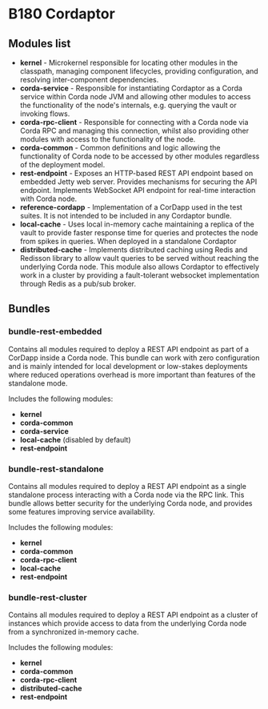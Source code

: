 # B180 Cordaptor

## Modules list

* **kernel** - Microkernel responsible for locating other modules in the classpath, managing component lifecycles,
providing configuration, and resolving inter-component dependencies.
* **corda-service** - Responsible for instantiating Cordaptor as a Corda service within Corda node JVM and allowing
other modules to access the functionality of the node's internals, e.g. querying the vault or invoking flows.
* **corda-rpc-client** - Responsible for connecting with a Corda node via Corda RPC and managing this connection,
whilst also providing other modules with access to the functionality of the node.
* **corda-common** - Common definitions and logic allowing the functionality of Corda node to be accessed by
other modules regardless of the deployment model.
* **rest-endpoint** - Exposes an HTTP-based REST API endpoint based on embedded Jetty web server. Provides mechanisms
for securing the API endpoint. Implements WebSocket API endpoint for real-time interaction with Corda node.
* **reference-cordapp** - Implementation of a CorDapp used in the test suites. It is not intended to be included in
any Cordaptor bundle.
* **local-cache** - Uses local in-memory cache maintaining a replica of the vault to provide faster response time
for queries and protectes the node from spikes in queries. When deployed in a standalone Cordaptor
* **distributed-cache** - Implements distributed caching using Redis and Redisson library to allow vault queries
to be served without reaching the underlying Corda node. This module also allows Cordaptor to effectively work
in a cluster by providing a fault-tolerant websocket implementation through Redis as a pub/sub broker.

## Bundles

### **bundle-rest-embedded**
Contains all modules required to deploy a REST API endpoint as part of a CorDapp
inside a Corda node. This bundle can work with zero configuration and is mainly intended for local development
or low-stakes deployments where reduced operations overhead is more important than features of the standalone mode.

Includes the following modules:
* **kernel**
* **corda-common**
* **corda-service**
* **local-cache** (disabled by default)
* **rest-endpoint**

### **bundle-rest-standalone**
Contains all modules required to deploy a REST API endpoint as a single
standalone process interacting with a Corda node via the RPC link. This bundle allows better security for
the underlying Corda node, and provides some features improving service availability.

Includes the following modules:
* **kernel**
* **corda-common**
* **corda-rpc-client**
* **local-cache**
* **rest-endpoint**

### **bundle-rest-cluster**
Contains all modules required to deploy a REST API endpoint as a cluster of instances
which provide access to data from the underlying Corda node from a synchronized in-memory cache.

Includes the following modules:
* **kernel**
* **corda-common**
* **corda-rpc-client**
* **distributed-cache**
* **rest-endpoint**

